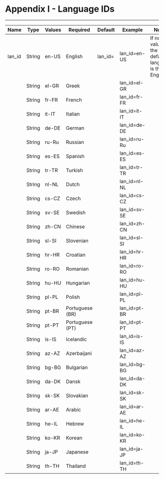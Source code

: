 # Appendix I - Language IDs

---

| **Name** | **Type** | **Values** | **Required**    | **Default** | **Example**  | **Notes**                                         |
| -------- | -------- | ---------- | --------------- | ----------- | ------------ | ------------------------------------------------- |
| lan_id   | String   | en-US      | English         | lan_id=     | lan_id=en-US | If no value, the default language is the English. |
|          | String   | el-GR      | Greek           |             | lan_id=el-GR |                                                   |
|          | String   | fr-FR      | French          |             | lan_id=fr-FR |                                                   |
|          | String   | it-IT      | Italian         |             | lan_id=it-IT |                                                   |
|          | String   | de-DE      | German          |             | lan_id=de-DE |                                                   |
|          | String   | ru-Ru      | Russian         |             | lan_id=ru-Ru |                                                   |
|          | String   | es-ES      | Spanish         |             | lan_id=es-ES |                                                   |
|          | String   | tr-TR      | Turkish         |             | lan_id=tr-TR |                                                   |
|          | String   | nl-NL      | Dutch           |             | lan_id=nl-NL |                                                   |
|          | String   | cs-CZ      | Czech           |             | lan_id=cs-CZ |                                                   |
|          | String   | sv-SE      | Swedish         |             | lan_id=sv-SE |                                                   |
|          | String   | zh-CN      | Chinese         |             | lan_id=zh-CN |                                                   |
|          | String   | sl-SI      | Slovenian       |             | lan_id=sl-SI |                                                   |
|          | String   | hr-HR      | Croatian        |             | lan_id=hr-HR |                                                   |
|          | String   | ro-RO      | Romanian        |             | lan_id=ro-RO |                                                   |
|          | String   | hu-HU      | Hungarian       |             | lan_id=hu-HU |                                                   |
|          | String   | pl-PL      | Polish          |             | lan_id=pl-PL |                                                   |
|          | String   | pt-BR      | Portuguese (BR) |             | lan_id=pt-BR |                                                   |
|          | String   | pt-PT      | Portuguese (PT) |             | lan_id=pt-PT |                                                   |
|          | String   | is-IS      | Icelandic       |             | lan_id=is-IS |                                                   |
|          | String   | az-AZ      | Azerbaijani     |             | lan_id=az-AZ |                                                   |
|          | String   | bg-BG      | Bulgarian       |             | lan_id=bg-BG |                                                   |
|          | String   | da-DK      | Dansk           |             | lan_id=da-DK |                                                   |
|          | String   | sk-SK      | Slovakian       |             | lan_id=sk-SK |                                                   |
|          | String   | ar-AE      | Arabic          |             | lan_id=ar-AE |                                                   |
|          | String   | he-IL      | Hebrew          |             | lan_id=he-IL |                                                   |
|          | String   | ko-KR      | Korean          |             | lan_id=ko-KR |                                                   |
|          | String   | ja-JP      | Japanese        |             | lan_id=ja-JP |                                                   |
|          | String   | th-TH      | Thailand        |             | lan_id=th-TH |                                                   |
